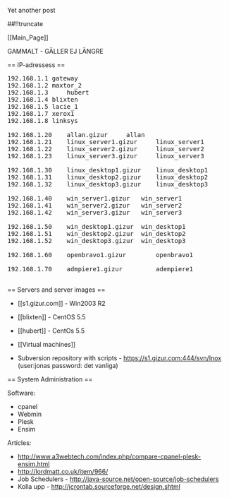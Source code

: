 Yet another post

[meta:author]: <> (Jonas Colmsjo)
[meta:title]: <> (Gizur-server-admin.md)
[meta:date]: <> (2012-01-01)
[meta:nested:key]: <> (Metadata value)

##!!truncate


[[Main_Page]]


GAMMALT - GÄLLER EJ LÄNGRE

== IP-adressess ==

<pre>
192.168.1.1	gateway
192.168.1.2	maxtor_2
192.168.1.3     hubert
192.168.1.4	blixten
192.168.1.5	lacie_1
192.168.1.7	xerox1
192.168.1.8	linksys

192.168.1.20	allan.gizur		allan
192.168.1.21	linux_server1.gizur 	linux_server1
192.168.1.22	linux_server2.gizur 	linux_server2
192.168.1.23	linux_server3.gizur 	linux_server3

192.168.1.30	linux_desktop1.gizur 	linux_desktop1
192.168.1.31	linux_desktop2.gizur 	linux_desktop2
192.168.1.32	linux_desktop3.gizur 	linux_desktop3

192.168.1.40	win_server1.gizur 	win_server1
192.168.1.41	win_server2.gizur 	win_server2
192.168.1.42	win_server3.gizur 	win_server3

192.168.1.50	win_desktop1.gizur 	win_desktop1
192.168.1.51	win_desktop2.gizur 	win_desktop2
192.168.1.52	win_desktop3.gizur 	win_desktop3

192.168.1.60    openbravo1.gizur        openbravo1

192.168.1.70    admpiere1.gizur         adempiere1

</pre>


==  Servers and server images ==

* [[s1.gizur.com]] - Win2003 R2
* [[blixten]] - CentOS 5.5
* [[hubert]] - CentOs 5.5
* [[Virtual machines]]

* Subversion repository with scripts - https://s1.gizur.com:444/svn/Inox (user:jonas password: det vanliga)


== System Administration ==

Software:
* cpanel
* Webmin
* Plesk
* Ensim


Articles:
* http://www.a3webtech.com/index.php/compare-cpanel-plesk-ensim.html
* http://lordmatt.co.uk/item/966/
* Job Schedulers - http://java-source.net/open-source/job-schedulers
* Kolla upp - http://jcrontab.sourceforge.net/design.shtml
